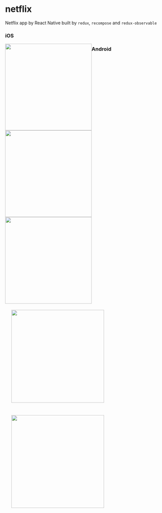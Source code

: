 # netflix
Netflix app by React Native built by `redux`, `recompose` and `redux-observable`

### iOS
<p>
<image src=screenshots/ios-home.png style="display: inline; float: left; margin: 0 0;" width="280"/>
<image src=screenshots/ios-details.png style="display: inline; float: left; margin: 0 0;" width="280"/>
<image src=screenshots/ios-search.png style="display: inline; float: left; margin: 0 0;" width="280"/>
</p>

### Android
<p>
<image src=screenshots/android-home.png style="display: inline; float: left; margin: 20px;" width="300"/>
<image src=screenshots/android-details.png style="display: inline; float: left; margin: 20px;" width="300"/>
<p>
